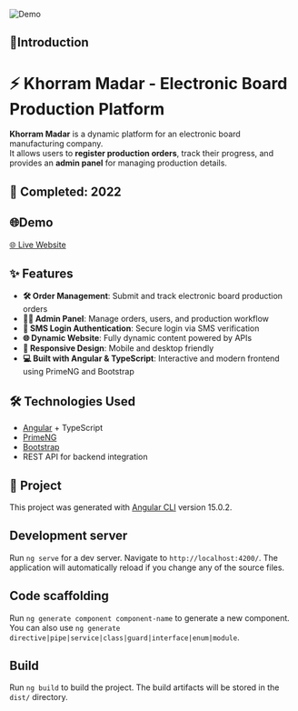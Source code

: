 ![Demo](https://github.com/user-attachments/assets/e86c1357-a73f-42d8-965d-90bb194e5a60)

## 🤖Introduction

# ⚡ Khorram Madar - Electronic Board Production Platform

**Khorram Madar** is a dynamic platform for an electronic board manufacturing company.  
It allows users to **register production orders**, track their progress, and provides an **admin panel** for managing production details.

## 📅 Completed: 2022

## 🌐Demo

[🌐 Live Website](http://khorram-madar.com)


## ✨ Features

- **🛠️ Order Management**: Submit and track electronic board production orders  
- **👨‍💼 Admin Panel**: Manage orders, users, and production workflow  
- **🔐 SMS Login Authentication**: Secure login via SMS verification  
- **🌐 Dynamic Website**: Fully dynamic content powered by APIs  
- **📱 Responsive Design**: Mobile and desktop friendly  
- **💻 Built with Angular & TypeScript**: Interactive and modern frontend using PrimeNG and Bootstrap  

## 🛠️ Technologies Used

- [Angular](https://angular.io/) + TypeScript  
- [PrimeNG](https://www.primefaces.org/primeng/)  
- [Bootstrap](https://getbootstrap.com/)  
- REST API for backend integration  


## 📁 Project 

This project was generated with [Angular CLI](https://github.com/angular/angular-cli) version 15.0.2.

## Development server

Run `ng serve` for a dev server. Navigate to `http://localhost:4200/`. The application will automatically reload if you change any of the source files.

## Code scaffolding

Run `ng generate component component-name` to generate a new component. You can also use `ng generate directive|pipe|service|class|guard|interface|enum|module`.

## Build

Run `ng build` to build the project. The build artifacts will be stored in the `dist/` directory.

